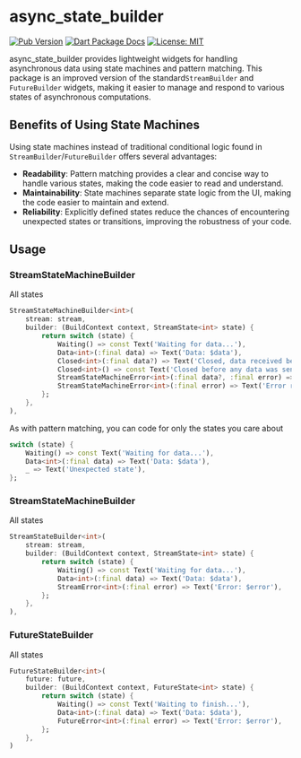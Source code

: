 # async_state_builder

[![Pub Version](https://img.shields.io/pub/v/async_state_builder.svg)](https://pub.dev/packages/async_state_builder)
[![Dart Package Docs](https://img.shields.io/badge/documentation-pub.dev-blue.svg)](https://pub.dev/documentation/async_state_builder/latest/)
[![License: MIT](https://img.shields.io/badge/license-MIT-purple.svg)](https://opensource.org/licenses/MIT)

async_state_builder provides lightweight widgets for handling asynchronous data using state machines and pattern matching.
This package is an improved version of the standard`StreamBuilder` and `FutureBuilder` widgets,
making it easier to manage and respond to various states of asynchronous computations.

## Benefits of Using State Machines

Using state machines instead of traditional conditional logic found in `StreamBuilder`/`FutureBuilder` offers several advantages:

- **Readability**: Pattern matching provides a clear and concise way to handle various states, making the code easier to read and understand.
- **Maintainability**: State machines separate state logic from the UI, making the code easier to maintain and extend.
- **Reliability**: Explicitly defined states reduce the chances of encountering unexpected states or transitions, improving the robustness of your code.

## Usage

### StreamStateMachineBuilder
All states
```dart
StreamStateMachineBuilder<int>(
    stream: stream,
    builder: (BuildContext context, StreamState<int> state) {
        return switch (state) {
            Waiting() => const Text('Waiting for data...'),
            Data<int>(:final data) => Text('Data: $data'),
            Closed<int>(:final data?) => Text('Closed, data received before closing: $data'),
            Closed<int>() => const Text('Closed before any data was sent'),
            StreamStateMachineError<int>(:final data?, :final error) => Text('Error, data received before error: $data. Error: $error'),
            StreamStateMachineError<int>(:final error) => Text('Error received before any data was sent. Error: $error'),
        };
    },
),
```
As with pattern matching, you can code for only the states you care about
```dart
switch (state) {
    Waiting() => const Text('Waiting for data...'),
    Data<int>(:final data) => Text('Data: $data'),
    _ => Text('Unexpected state'),
};
```

### StreamStateMachineBuilder
All states
```dart
StreamStateBuilder<int>(
    stream: stream,
    builder: (BuildContext context, StreamState<int> state) {
        return switch (state) {
            Waiting() => const Text('Waiting for data...'),
            Data<int>(:final data) => Text('Data: $data'),
            StreamError<int>(:final error) => Text('Error: $error'),
        };
    },
),
```

### FutureStateBuilder
All states
```dart
FutureStateBuilder<int>(
    future: future,
    builder: (BuildContext context, FutureState<int> state) {
        return switch (state) {
            Waiting() => const Text('Waiting to finish...'),
            Data<int>(:final data) => Text('Data: $data'),
            FutureError<int>(:final error) => Text('Error: $error'),
        };
    },
)
```